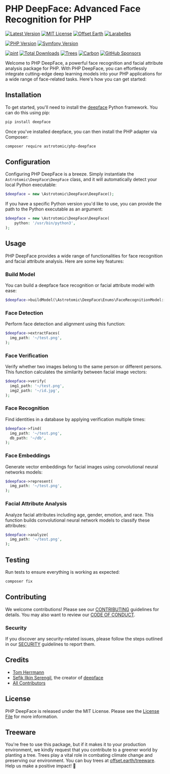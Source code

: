 # PHP DeepFace: Advanced Face Recognition for PHP

[![Latest Version](http://img.shields.io/packagist/v/astrotomic/php-deepface.svg?label=Release&style=for-the-badge)](https://packagist.org/packages/astrotomic/php-deepface)
[![MIT License](https://img.shields.io/github/license/Astrotomic/php-deepface.svg?label=License&color=blue&style=for-the-badge)](https://github.com/Astrotomic/php-deepface/blob/master/LICENSE)
[![Offset Earth](https://img.shields.io/badge/Treeware-%F0%9F%8C%B3-green?style=for-the-badge)](https://plant.treeware.earth/Astrotomic/php-deepface)
[![Larabelles](https://img.shields.io/badge/Larabelles-%F0%9F%A6%84-lightpink?style=for-the-badge)](https://www.larabelles.com/)

[![PHP Version](https://img.shields.io/packagist/dependency-v/astrotomic/php-deepface/php?style=flat-square&label=PHP)](https://packagist.org/packages/astrotomic/php-deepface)
[![Symfony Version](https://img.shields.io/packagist/dependency-v/astrotomic/php-deepface/symfony/process?style=flat-square&label=Symfony)](https://packagist.org/packages/astrotomic/php-deepface)

[![pint](https://img.shields.io/github/actions/workflow/status/Astrotomic/php-deepface/pint.yml?style=flat-square&logo=github&logoColor=white&label=CS)](https://github.com/Astrotomic/php-deepface/actions/workflows/pint.yml)
[![Total Downloads](https://img.shields.io/packagist/dt/astrotomic/php-deepface.svg?label=Downloads&style=flat-square)](https://packagist.org/packages/astrotomic/php-deepface)
[![Trees](https://img.shields.io/ecologi/trees/astrotomic?style=flat-square)](https://forest.astrotomic.info)
[![Carbon](https://img.shields.io/ecologi/carbon/astrotomic?style=flat-square)](https://forest.astrotomic.info)
[![GitHub Sponsors](https://img.shields.io/github/sponsors/gummibeer?style=flat-square)](https://github.com/sponsors/Gummibeer)

Welcome to PHP DeepFace, a powerful face recognition and facial attribute analysis package for PHP. With PHP DeepFace, you can effortlessly integrate cutting-edge deep learning models into your PHP applications for a wide range of face-related tasks. Here's how you can get started:

## Installation

To get started, you'll need to install the [deepface](https://github.com/serengil/deepface/tree/master#installation--) Python framework. You can do this using pip:

```bash
pip install deepface
```

Once you've installed deepface, you can then install the PHP adapter via Composer:

```bash
composer require astrotomic/php-deepface
```

## Configuration

Configuring PHP DeepFace is a breeze. Simply instantiate the `Astrotomic\DeepFace\DeepFace` class, and it will automatically detect your local Python executable:

```php
$deepface = new \Astrotomic\DeepFace\DeepFace();
```

If you have a specific Python version you'd like to use, you can provide the path to the Python executable as an argument:

```php
$deepface = new \Astrotomic\DeepFace\DeepFace(
    python: '/usr/bin/python3',
);
```

## Usage

PHP DeepFace provides a wide range of functionalities for face recognition and facial attribute analysis. Here are some key features:

### Build Model

You can build a deepface face recognition or facial attribute model with ease:

```php
$deepface->buildModel(\Astrotomic\DeepFace\Enums\FaceRecognitionModel::VGGFACE);
```

### Face Detection

Perform face detection and alignment using this function:

```php
$deepface->extractFaces(
  img_path: '~/test.png',
);
```

### Face Verification

Verify whether two images belong to the same person or different persons. This function calculates the similarity between facial image vectors:

```php
$deepface->verify(
  img1_path: '~/test.png',
  img2_path: '~/id.jpg',
);
```

### Face Recognition

Find identities in a database by applying verification multiple times:

```php
$deepface->find(
  img_path: '~/test.png',
  db_path: '~/db',
);
```

### Face Embeddings

Generate vector embeddings for facial images using convolutional neural networks models:

```php
$deepface->represent(
  img_path: '~/test.png',
);
```

### Facial Attribute Analysis

Analyze facial attributes including age, gender, emotion, and race. This function builds convolutional neural network models to classify these attributes:

```php
$deepface->analyze(
  img_path: '~/test.png',
);
```

## Testing

Run tests to ensure everything is working as expected:

```bash
composer fix
```

## Contributing

We welcome contributions! Please see our [CONTRIBUTING](https://github.com/Astrotomic/.github/blob/master/CONTRIBUTING.md) guidelines for details. You may also want to review our [CODE OF CONDUCT](https://github.com/Astrotomic/.github/blob/master/CODE_OF_CONDUCT.md).

### Security

If you discover any security-related issues, please follow the steps outlined in our [SECURITY](https://github.com/Astrotomic/.github/blob/master/SECURITY.md) guidelines to report them.

## Credits

- [Tom Herrmann](https://github.com/Gummibeer)
- [Sefik Ilkin Serengil](https://github.com/serengil), the creator of [deepface](https://github.com/serengil/deepface)
- [All Contributors](../../contributors)

## License

PHP DeepFace is released under the MIT License. Please see the [License File](LICENSE.md) for more information.

## Treeware

You're free to use this package, but if it makes it to your production environment, we kindly request that you contribute to a greener world by planting a tree.
Trees play a vital role in combating climate change and preserving our environment.
You can buy trees at [offset.earth/treeware](https://plant.treeware.earth/Astrotomic/php-deepface). Help us make a positive impact! 🌳
